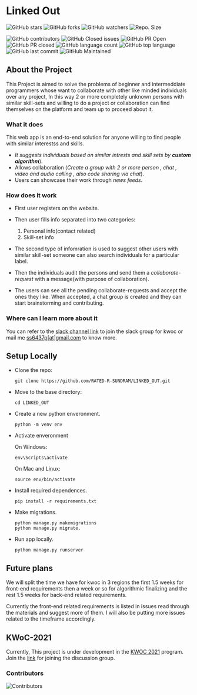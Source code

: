 # Linked Out


![GitHub stars](https://img.shields.io/github/stars/RATED-R-SUNDRAM/LINKED_OUT?style=social)
![GitHub forks](https://img.shields.io/github/forks/RATED-R-SUNDRAM/LINKED_OUT?style=social)
![GitHub watchers](https://img.shields.io/github/watchers/RATED-R-SUNDRAM/LINKED_OUT?style=social)
![Repo. Size](https://img.shields.io/github/repo-size/RATED-R-SUNDRAM/LINKED_OUT?color=white) 


![GitHub contributors](https://img.shields.io/github/contributors/RATED-R-SUNDRAM/LINKED_OUT?color=blue)
![GitHub Closed issues](https://img.shields.io/github/issues-closed-raw/RATED-R-SUNDRAM/LINKED_OUT?color=brightgreen)
![GitHub PR Open](https://img.shields.io/github/issues-pr/RATED-R-SUNDRAM/LINKED_OUT?color=red)
![GitHub PR closed](https://img.shields.io/github/issues-pr-closed-raw/RATED-R-SUNDRAM/LINKED_OUT?color=red)
![GitHub language count](https://img.shields.io/github/languages/count/RATED-R-SUNDRAM/LINKED_OUT?style=plastic)
![GitHub top language](https://img.shields.io/github/languages/top/RATED-R-SUNDRAM/LINKED_OUT?style=plastic)
![GitHub last commit](https://img.shields.io/github/last-commit/RATED-R-SUNDRAM/LINKED_OUT?color=red&style=plastic)
![GitHub Maintained](https://img.shields.io/badge/Maintained%3F-yes-brightgreen.svg?v=103)


## About the Project 
This Project is aimed to solve the problems of beginner and intermeddiate programmers whose want to collaborate with other like minded individuals over any project, In this way 2 or more completely unknown persons with similar skill-sets and willing to do a project or collaboration can find themselves on the platform and team up to proceed about it.

### What it does
This web app is an end-to-end solution for anyone willing to find people with similar interestss and skills. 

- *It suggests individuals based on similar intrests and skill sets by **custom algorithm***).
- Allows collaboration (*Create a group with 2 or more person , chat , video and audio calling , also code sharing via chat*). 
- Users can showcase their work through *news feeds*.

### How does it work

- First user registers on the website.
- Then user fills info separated into two categories:

    1. Personal info(contact related)
    2. Skill-set info

- The second type of infomration is used to suggest other users with similar skill-set someone can also search individuals for a particular label.

- Then the individuals audit the persons and send them a *collaborate-request* with a message(with purpose of collaboration).

- The users can see all the pending collaborate-requests and accept the ones they like. When accepted, a chat group is created and they can start brainstorming and contributing.

### Where can I learn more about it
You can refer to the [slack channel link](https://join.slack.com/t/kwoc-koss/shared_invite/zt-wlftnk75-VoQHEEB9WpkHfza6~GGpWQ) to join the slack group for kwoc or mail me [ss6437p[at]gmail.com](mailto:ss6437p@gmail.com) to know more.

## Setup Locally

- Clone the repo: 
    ```
    git clone https://github.com/RATED-R-SUNDRAM/LINKED_OUT.git
    ```
- Move to the base directory:
    ```
    cd LINKED_OUT
    ```
- Create a new python enveronment.
    ```
    python -m venv env
    ```
- Activate enveronment
    
    On Windows:
    ```
    env\Scripts\activate
    ```
    
    On Mac and Linux:
    ```
    source env/bin/activate
    ```
- Install required dependences.
    ```
    pip install -r requirements.txt
    ``` 
- Make migrations.
    ```
    python manage.py makemigrations
    python manage.py migrate.
    ```
- Run app locally.
    ```
    python manage.py runserver
    ```



## Future plans

We will split the time we have for kwoc in 3 regions the first 1.5 weeks for front-end requirements then a week or so for algorithmic finalizing and the rest 1.5 weeks for back-end related requirements.

Currently the front-end related requirements is listed in issues read through the materials and suggest more of them. I will also be putting more issues related to the timeframe accordingly.


## KWoC-2021

Currently, This project is under development in the [KWOC 2021](https://kwoc.kossiitkgp.org/) program. Join the  [link](https://join.slack.com/t/kwoc-koss/shared_invite/zt-wlftnk75-VoQHEEB9WpkHfza6~GGpWQ) for joining the discussion group. 


### Contributors

![Contributors](https://contributors-img.web.app/image?repo=RATED-R-SUNDRAM/LINKED_OUT)
